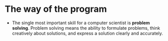 # The way of the program

<ul>
    <li>The single most important skill for a computer scientist is <strong>problem solving</strong>. Problem solving means the ability to formulate problems, think creatively about solutions, and express a solution clearly and accurately.</li>
</ul>
